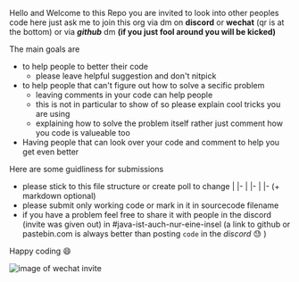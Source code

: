 Hello and Welcome to this Repo
you are invited to look into other peoples code here
just ask me to join this org via dm on **discord** or **wechat** (qr is at the bottom) or via ***github*** dm
**(if you just fool around you will be kicked)**

The main goals are
- to help people to better their code
    - please leave helpful suggestion and don't nitpick
- to help people that can't figure out how to solve a secific problem
    - leaving comments in your code can help people
    - this is not in particular to show of so please explain cool tricks you are using
    - explaining how to solve the problem itself rather just comment how you code is valueable too
- Having people that can look over your code and comment to help you get even better

Here are some guidliness for submissions
- please stick to this file structure or create poll to change
    <Language>
    |
    |- <Problem>
        |
        |- <Username>
            |
            |- <sourcecode> (+ markdown optional)
- please submit only working code or mark in it in sourcecode filename
- if you have a problem feel free to share it with people in the discord (invite was given out) in #java-ist-auch-nur-eine-insel (a link to github or pastebin.com is always better than posting `code` in the *discord* :sweat: )

Happy coding :smile:

![image of wechat invite](https://cdn.discordapp.com/attachments/497767838027743246/509487108516478976/8sIT9KtxuS0qrnI1L_bTpMiEtKvjvGv9l-B_qb7S8S71GCXctoa8JcU918td8BCWJUGSuFUqYOG-Uswftm1AtJ1U3aJWCretAEMz.png)
